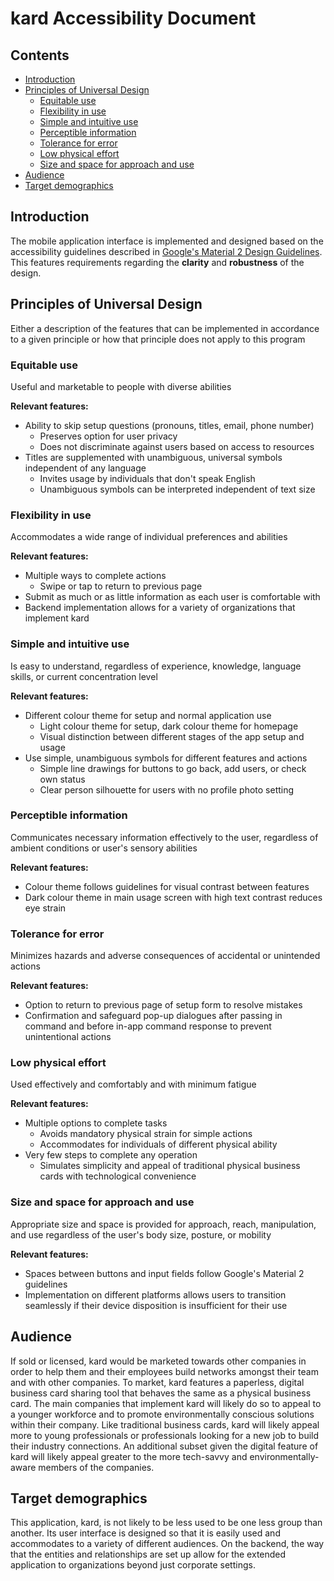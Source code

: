 # kard Accessibility Document

## Contents

- [Introduction](#introduction)
- [Principles of Universal Design](#universal-design-principles)
  - [Equitable use](#equitable-use)
  - [Flexibility in use](#flexible-in-use)
  - [Simple and intuitive use](#simple-and-intuitive-use)
  - [Perceptible information](#perceptible-information)
  - [Tolerance for error](#tolerance-for-error)
  - [Low physical effort](#low-physical-effort)
  - [Size and space for approach and use](#size-and-shape-for-approach-and-use)
- [Audience](#audience)
- [Target demographics](#target-demographics)

## Introduction

The mobile application interface is implemented and designed based on the accessibility guidelines described in
[Google's Material 2 Design Guidelines](https://material.io/design). This features requirements regarding
the **clarity** and **robustness** of the design. 

## Principles of Universal Design

Either a description of the features that can be implemented in accordance to a
given principle or how that principle does not apply to this program

### Equitable use

Useful and marketable to people with diverse abilities

**Relevant features:**

- Ability to skip setup questions (pronouns, titles, email, phone number) 
  - Preserves option for user privacy
  - Does not discriminate against users based on access to resources
- Titles are supplemented with unambiguous, universal symbols independent of any language
  - Invites usage by individuals that don't speak English
  - Unambiguous symbols can be interpreted independent of text size

### Flexibility in use

Accommodates a wide range of individual preferences and abilities

**Relevant features:**

- Multiple ways to complete actions 
  - Swipe or tap to return to previous page
- Submit as much or as little information as each user is comfortable with
- Backend implementation allows for a variety of organizations that implement kard 
  
### Simple and intuitive use

Is easy to understand, regardless of experience, knowledge, language skills,
or current concentration level

**Relevant features:**

- Different colour theme for setup and normal application use
  - Light colour theme for setup, dark colour theme for homepage
  - Visual distinction between different stages of the app setup and usage
- Use simple, unambiguous symbols for different features and actions
  - Simple line drawings for buttons to go back, add users, or check own status
  - Clear person silhouette for users with no profile photo setting

### Perceptible information

Communicates necessary information effectively to the user, regardless of
ambient conditions or user's sensory abilities

**Relevant features:**

- Colour theme follows guidelines for visual contrast between features
- Dark colour theme in main usage screen with high text contrast reduces eye strain

### Tolerance for error

Minimizes hazards and adverse consequences of accidental or unintended actions

**Relevant features:**

- Option to return to previous page of setup form to resolve mistakes
- Confirmation and safeguard pop-up dialogues after passing in command and before in-app command response to prevent unintentional actions

### Low physical effort

Used effectively and comfortably and with minimum fatigue 

**Relevant features:**

- Multiple options to complete tasks
  - Avoids mandatory physical strain for simple actions
  - Accommodates for individuals of different physical ability
- Very few steps to complete any operation
  - Simulates simplicity and appeal of traditional physical business cards with technological convenience
  
### Size and space for approach and use

Appropriate size and space is provided for approach, reach, manipulation, and use 
regardless of the user's body size, posture, or mobility

**Relevant features:**

- Spaces between buttons and input fields follow Google's Material 2 guidelines
- Implementation on different platforms allows users to transition seamlessly if their device disposition is insufficient for their use

## Audience

If sold or licensed, kard would be marketed towards other companies in order to help them and their employees
build networks amongst their team and with other companies. To market, kard features a paperless, digital 
business card sharing tool that behaves the same as a physical business card. The main companies that implement
kard will likely do so to appeal to a younger workforce and to promote environmentally conscious solutions 
within their company. Like traditional business cards, kard will likely appeal more to young professionals or 
professionals looking for a new job to build their industry connections. An additional subset given the digital 
feature of kard will likely appeal greater to the more tech-savvy and environmentally-aware members of the 
companies.

## Target demographics

This application, kard, is not likely to be less used to be one less group than another. Its user interface is
designed so that it is easily used and accommodates to a variety of different audiences. On the backend, the 
way that the entities and relationships are set up allow for the extended application to organizations beyond
just corporate settings. 